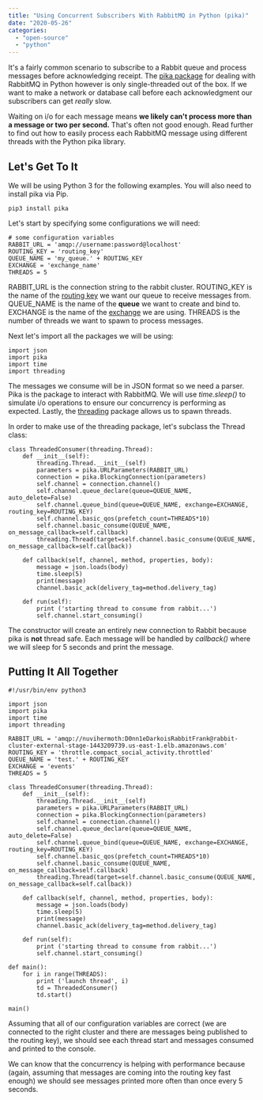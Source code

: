 ```yaml
---
title: "Using Concurrent Subscribers With RabbitMQ in Python (pika)"
date: "2020-05-26"
categories: 
  - "open-source"
  - "python"
---
```


It's a fairly common scenario to subscribe to a Rabbit queue and process messages before acknowledging receipt. The [pika package](https://pypi.org/project/pika/) for dealing with RabbitMQ in Python however is only single-threaded out of the box. If we want to make a network or database call before each acknowledgment our subscribers can get _really_ slow.

Waiting on i/o for each message means **we likely can't process more than a message or two per second.** That's often not good enough. Read further to find out how to easily process each RabbitMQ message using different threads with the Python pika library.

## Let's Get To It

We will be using Python 3 for the following examples. You will also need to install pika via Pip.

```
pip3 install pika
```

Let's start by specifying some configurations we will need:

```
# some configuration variables
RABBIT_URL = 'amqp://username:password@localhost'
ROUTING_KEY = 'routing_key'
QUEUE_NAME = 'my_queue.' + ROUTING_KEY
EXCHANGE = 'exchange_name'
THREADS = 5
```

RABBIT\_URL is the connection string to the rabbit cluster. ROUTING\_KEY is the name of the [routing key](https://www.rabbitmq.com/tutorials/tutorial-four-python.html) we want our queue to receive messages from. QUEUE\_NAME is the name of the **queue** we want to create and bind to. EXCHANGE is the name of the [exchange](https://www.rabbitmq.com/tutorials/amqp-concepts.html) we are using. THREADS is the number of threads we want to spawn to process messages.

Next let's import all the packages we will be using:

```
import json
import pika
import time
import threading
```

The messages we consume will be in JSON format so we need a parser. Pika is the package to interact with RabbitMQ. We will use _time.sleep()_ to simulate i/o operations to ensure our concurrency is performing as expected. Lastly, the [threading](https://docs.python.org/3/library/threading.html) package allows us to spawn threads.

  
In order to make use of the threading package, let's subclass the Thread class:

```
class ThreadedConsumer(threading.Thread):
    def __init__(self):
        threading.Thread.__init__(self)
        parameters = pika.URLParameters(RABBIT_URL)
        connection = pika.BlockingConnection(parameters)
        self.channel = connection.channel()
        self.channel.queue_declare(queue=QUEUE_NAME, auto_delete=False)
        self.channel.queue_bind(queue=QUEUE_NAME, exchange=EXCHANGE, routing_key=ROUTING_KEY)
        self.channel.basic_qos(prefetch_count=THREADS*10)
        self.channel.basic_consume(QUEUE_NAME, on_message_callback=self.callback)
        threading.Thread(target=self.channel.basic_consume(QUEUE_NAME, on_message_callback=self.callback))

    def callback(self, channel, method, properties, body):
        message = json.loads(body)
        time.sleep(5)
        print(message)
        channel.basic_ack(delivery_tag=method.delivery_tag)
        
    def run(self):
        print ('starting thread to consume from rabbit...')
        self.channel.start_consuming()
```

The constructor will create an entirely new connection to Rabbit because pika is **not** thread safe. Each message will be handled by _callback()_ where we will sleep for 5 seconds and print the message.

## Putting It All Together

```
#!/usr/bin/env python3

import json
import pika
import time
import threading

RABBIT_URL = 'amqp://nuvihermoth:D0nn1eDarkoisRabbitFrank@rabbit-cluster-external-stage-1443209739.us-east-1.elb.amazonaws.com'
ROUTING_KEY = 'throttle.compact_social_activity.throttled'
QUEUE_NAME = 'test.' + ROUTING_KEY
EXCHANGE = 'events'
THREADS = 5

class ThreadedConsumer(threading.Thread):
    def __init__(self):
        threading.Thread.__init__(self)
        parameters = pika.URLParameters(RABBIT_URL)
        connection = pika.BlockingConnection(parameters)
        self.channel = connection.channel()
        self.channel.queue_declare(queue=QUEUE_NAME, auto_delete=False)
        self.channel.queue_bind(queue=QUEUE_NAME, exchange=EXCHANGE, routing_key=ROUTING_KEY)
        self.channel.basic_qos(prefetch_count=THREADS*10)
        self.channel.basic_consume(QUEUE_NAME, on_message_callback=self.callback)
        threading.Thread(target=self.channel.basic_consume(QUEUE_NAME, on_message_callback=self.callback))
        
    def callback(self, channel, method, properties, body):
        message = json.loads(body)
        time.sleep(5)
        print(message)
        channel.basic_ack(delivery_tag=method.delivery_tag)

    def run(self):
        print ('starting thread to consume from rabbit...')
        self.channel.start_consuming()

def main():
    for i in range(THREADS):
        print ('launch thread', i)
        td = ThreadedConsumer()
        td.start()

main()
```

Assuming that all of our configuration variables are correct (we are connected to the right cluster and there are messages being published to the routing key), we should see each thread start and messages consumed and printed to the console.

We can know that the concurrency is helping with performance because (again, assuming that messages are coming into the routing key fast enough) we should see messages printed more often than once every 5 seconds.
